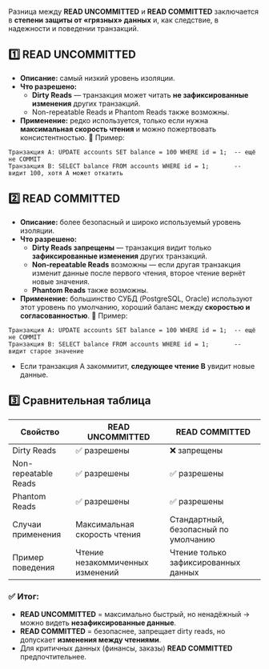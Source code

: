 Разница между **READ UNCOMMITTED** и **READ COMMITTED** заключается в **степени защиты от «грязных» данных** и, как следствие, в надежности и поведении транзакций.
## 1️⃣ READ UNCOMMITTED
- **Описание:** самый низкий уровень изоляции.
- **Что разрешено:**
    - **Dirty Reads** — транзакция может читать **не зафиксированные изменения** других транзакций.
    - Non-repeatable Reads и Phantom Reads также возможны.
- **Применение:** редко используется, только если нужна **максимальная скорость чтения** и можно пожертвовать консистентностью.
📌 Пример:
```text
Транзакция A: UPDATE accounts SET balance = 100 WHERE id = 1;  -- ещё не COMMIT
Транзакция B: SELECT balance FROM accounts WHERE id = 1;       -- видит 100, хотя A может откатить
```
## 2️⃣ READ COMMITTED
- **Описание:** более безопасный и широко используемый уровень изоляции.
- **Что разрешено:**
    - **Dirty Reads запрещены** — транзакция видит только **зафиксированные изменения** других транзакций.
    - **Non-repeatable Reads** возможны — если другая транзакция изменит данные после первого чтения, второе чтение вернёт новые значения.
    - **Phantom Reads** также возможны.
- **Применение:** большинство СУБД (PostgreSQL, Oracle) используют этот уровень по умолчанию, хороший баланс между **скоростью и согласованностью**.
📌 Пример:
```text
Транзакция A: UPDATE accounts SET balance = 100 WHERE id = 1;  -- ещё не COMMIT
Транзакция B: SELECT balance FROM accounts WHERE id = 1;       -- видит старое значение
```
- Если транзакция A закоммитит, **следующее чтение B** увидит новые данные.
## 3️⃣ Сравнительная таблица

|Свойство|READ UNCOMMITTED|READ COMMITTED|
|---|---|---|
|Dirty Reads|✅ разрешены|❌ запрещены|
|Non-repeatable Reads|✅ разрешены|✅ разрешены|
|Phantom Reads|✅ разрешены|✅ разрешены|
|Случаи применения|Максимальная скорость чтения|Стандартный, безопасный по умолчанию|
|Пример поведения|Чтение незакоммиченных изменений|Чтение только зафиксированных данных|
### ✅ Итог:
- **READ UNCOMMITTED** = максимально быстрый, но ненадёжный → можно видеть **незафиксированные данные**.
- **READ COMMITTED** = безопаснее, запрещает dirty reads, но допускает **изменения между чтениями**.
- Для критичных данных (финансы, заказы) **READ COMMITTED** предпочтительнее.